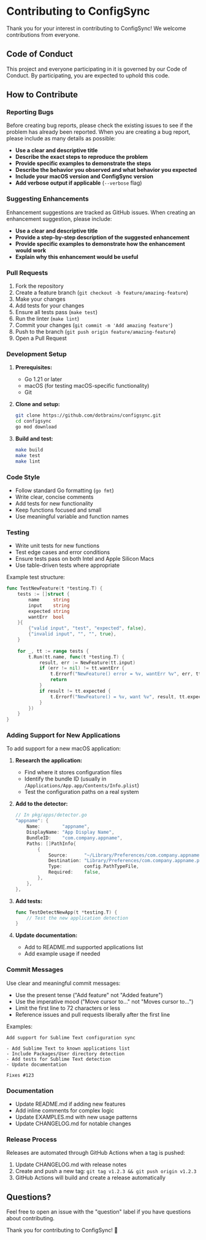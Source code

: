 # Contributing to ConfigSync

Thank you for your interest in contributing to ConfigSync! We welcome contributions from everyone.

## Code of Conduct

This project and everyone participating in it is governed by our Code of Conduct. By participating, you are expected to uphold this code.

## How to Contribute

### Reporting Bugs

Before creating bug reports, please check the existing issues to see if the problem has already been reported. When you are creating a bug report, please include as many details as possible:

- **Use a clear and descriptive title**
- **Describe the exact steps to reproduce the problem**
- **Provide specific examples to demonstrate the steps**
- **Describe the behavior you observed and what behavior you expected**
- **Include your macOS version and ConfigSync version**
- **Add verbose output if applicable** (`--verbose` flag)

### Suggesting Enhancements

Enhancement suggestions are tracked as GitHub issues. When creating an enhancement suggestion, please include:

- **Use a clear and descriptive title**
- **Provide a step-by-step description of the suggested enhancement**
- **Provide specific examples to demonstrate how the enhancement would work**
- **Explain why this enhancement would be useful**

### Pull Requests

1. Fork the repository
2. Create a feature branch (`git checkout -b feature/amazing-feature`)
3. Make your changes
4. Add tests for your changes
5. Ensure all tests pass (`make test`)
6. Run the linter (`make lint`)
7. Commit your changes (`git commit -m 'Add amazing feature'`)
8. Push to the branch (`git push origin feature/amazing-feature`)
9. Open a Pull Request

### Development Setup

1. **Prerequisites:**
   - Go 1.21 or later
   - macOS (for testing macOS-specific functionality)
   - Git

2. **Clone and setup:**
   ```bash
   git clone https://github.com/dotbrains/configsync.git
   cd configsync
   go mod download
   ```

3. **Build and test:**
   ```bash
   make build
   make test
   make lint
   ```

### Code Style

- Follow standard Go formatting (`go fmt`)
- Write clear, concise comments
- Add tests for new functionality
- Keep functions focused and small
- Use meaningful variable and function names

### Testing

- Write unit tests for new functions
- Test edge cases and error conditions
- Ensure tests pass on both Intel and Apple Silicon Macs
- Use table-driven tests where appropriate

Example test structure:
```go
func TestNewFeature(t *testing.T) {
    tests := []struct {
        name     string
        input    string
        expected string
        wantErr  bool
    }{
        {"valid input", "test", "expected", false},
        {"invalid input", "", "", true},
    }
    
    for _, tt := range tests {
        t.Run(tt.name, func(t *testing.T) {
            result, err := NewFeature(tt.input)
            if (err != nil) != tt.wantErr {
                t.Errorf("NewFeature() error = %v, wantErr %v", err, tt.wantErr)
                return
            }
            if result != tt.expected {
                t.Errorf("NewFeature() = %v, want %v", result, tt.expected)
            }
        })
    }
}
```

### Adding Support for New Applications

To add support for a new macOS application:

1. **Research the application:**
   - Find where it stores configuration files
   - Identify the bundle ID (usually in `/Applications/App.app/Contents/Info.plist`)
   - Test the configuration paths on a real system

2. **Add to the detector:**
   ```go
   // In pkg/apps/detector.go
   "appname": {
       Name:        "appname",
       DisplayName: "App Display Name",
       BundleID:    "com.company.appname",
       Paths: []PathInfo{
           {
               Source:      "~/Library/Preferences/com.company.appname.plist",
               Destination: "Library/Preferences/com.company.appname.plist",
               Type:        config.PathTypeFile,
               Required:    false,
           },
       },
   },
   ```

3. **Add tests:**
   ```go
   func TestDetectNewApp(t *testing.T) {
       // Test the new application detection
   }
   ```

4. **Update documentation:**
   - Add to README.md supported applications list
   - Add example usage if needed

### Commit Messages

Use clear and meaningful commit messages:

- Use the present tense ("Add feature" not "Added feature")
- Use the imperative mood ("Move cursor to..." not "Moves cursor to...")
- Limit the first line to 72 characters or less
- Reference issues and pull requests liberally after the first line

Examples:
```
Add support for Sublime Text configuration sync

- Add Sublime Text to known applications list
- Include Packages/User directory detection
- Add tests for Sublime Text detection
- Update documentation

Fixes #123
```

### Documentation

- Update README.md if adding new features
- Add inline comments for complex logic
- Update EXAMPLES.md with new usage patterns
- Update CHANGELOG.md for notable changes

### Release Process

Releases are automated through GitHub Actions when a tag is pushed:

1. Update CHANGELOG.md with release notes
2. Create and push a new tag: `git tag v1.2.3 && git push origin v1.2.3`
3. GitHub Actions will build and create a release automatically

## Questions?

Feel free to open an issue with the "question" label if you have questions about contributing.

Thank you for contributing to ConfigSync! 🎉
